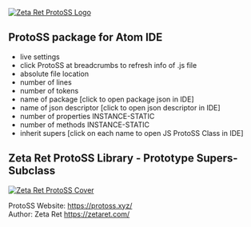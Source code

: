 [![Zeta Ret ProtoSS Logo](https://zetaret.com/images/protoss_logo_name.png)](https://protoss.xyz/)

## ProtoSS package for Atom IDE

- live settings  
- click ProtoSS at breadcrumbs to refresh info of .js file  
- absolute file location  
- number of lines  
- number of tokens  
- name of package [click to open package json in IDE]  
- name of json descriptor [click to open json descriptor in IDE]  
- number of properties INSTANCE-STATIC  
- number of methods INSTANCE-STATIC  
- inherit supers [click on each name to open JS ProtoSS Class in IDE]  

## Zeta Ret ProtoSS Library - Prototype Supers-Subclass

[![Zeta Ret ProtoSS Cover](https://zetaret.com/images/protoss_cover.jpg)](https://zetaret.com/projects/protoss/)

ProtoSS Website: https://protoss.xyz/  
Author: Zeta Ret https://zetaret.com/
